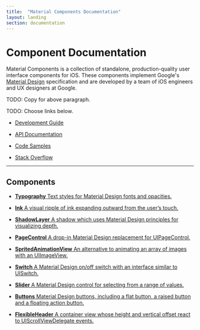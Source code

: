 ```yaml
---
title:  "Material Components Documentation"
layout: landing
section: documentation
---
```


# Component Documentation

Material Components is a collection of standalone, production-quality user
interface components for iOS. These components implement Google's
[Material Design](http://www.google.com/design/spec/material-design/introduction.html) specification
and are developed by a team of iOS engineers and UX designers at Google.

TODO: Copy for above paragraph.

TODO: Choose links below.


- [Development Guide](http://www.google.com)
  <!--{: .icon-guide }-->

- [API Documentation](http://www.google.com)
  <!--{: .icon-api }-->

- [Code Samples](http://www.google.com)
  <!--{: .icon-sample }-->

- [Stack Overflow](http://www.google.com)
  <!--{: .icon-stackoverflow }-->
<!--{: .icon-list }-->

- - -

<a name="components"></a>
<!--{: .jumplink }-->

## Components

- [**Typography**
  Text styles for Material Design fonts and opacities.
  ](typography/)

- [**Ink**
  A visual ripple of ink expanding outward from the user’s touch.
  ](ink/)

- [**ShadowLayer**
  A shadow which uses Material Design principles for visualizing depth.
  ](shadowlayer/)

- [**PageControl**
  A drop-in Material Design replacement for UIPageControl.
  ](pagecontrol/)

- [**SpritedAnimationView**
  An alternative to animating an array of images with an UIImageView.
  ](spritedanimationview/)

- [**Switch**
  A Material Design on/off switch with an interface similar to UISwitch.
  ](switch/)

- [**Slider**
  A Material Design control for selecting from a range of values.
  ](slider/)

- [**Buttons**
  Material Design buttons, including a flat button, a raised button and a floating action button.
  ](buttons/)

- [**FlexibleHeader**
  A container view whose height and vertical offset react to UIScrollViewDelegate events.
  ](flexibleheader/)
<!--{: .icon-list .large-format }-->


